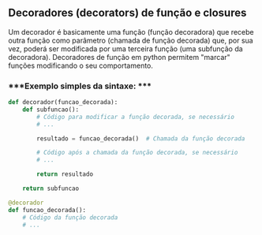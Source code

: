 ## **Decoradores (decorators) de função e closures**
Um decorador é basicamente uma função (função decoradora) que recebe outra função como parâmetro (chamada de função decorada) que, por sua vez, poderá ser modificada por uma terceira função (uma subfunção da decoradora). Decoradores de função em python permitem "marcar" funções modificando o seu comportamento.

### ***Exemplo simples da sintaxe: ***
```python
def decorador(funcao_decorada):
    def subfuncao():
        # Código para modificar a função decorada, se necessário
        # ...

        resultado = funcao_decorada()  # Chamada da função decorada

        # Código após a chamada da função decorada, se necessário
        # ...

        return resultado

    return subfuncao

@decorador
def funcao_decorada():
    # Código da função decorada
    # ...

```

